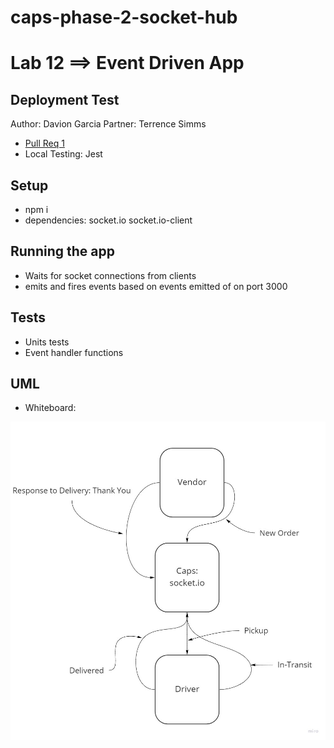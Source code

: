# caps-phase-2-socket-hub

# Lab 12 ==> Event Driven App

## Deployment Test

Author: Davion Garcia
Partner: Terrence Simms

- [Pull Req 1](https://github.com/Vektur/caps-phase-2-socket-hub/pull/1)
- Local Testing: Jest

## Setup
- npm i
- dependencies: socket.io socket.io-client

## Running the app

- Waits for socket connections from clients
- emits and fires events based on events emitted of on port 3000


## Tests

- Units tests
- Event handler functions

## UML

- Whiteboard:

![UML-Lab12](UML-Lab12.jpg)
